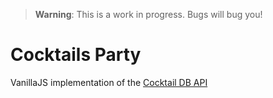 > **Warning**: This is a work in progress. Bugs will bug you!

# Cocktails Party

VanillaJS implementation of the [Cocktail DB API](https://www.thecocktaildb.com/api.php)
